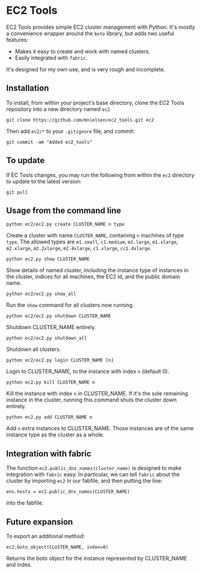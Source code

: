 EC2 Tools
=========

EC2 Tools provides simple EC2 cluster management with Python. It's
mostly a convenience wrapper around the `boto` library, but adds two
useful features:

+ Makes it easy to create and work with named clusters.
+ Easily integrated with `fabric`.

It's designed for my own use, and is very rough and incomplete.

Installation
------------

To install, from within your project's base directory, clone the EC2
Tools repository into a new directory named `ec2`

    git clone https://github.com/mnielsen/ec2_tools.git ec2
 
Then add `ec2/*` to your `.gitignore` file, and commit:
 
    git commit -am "Added ec2_tools"

To update
---------

If EC Tools changes, you may run the following from within the `ec2`
directory to update to the latest version:

    git pull

Usage from the command line
---------------------------

    python ec2/ec2.py create CLUSTER_NAME n type 

Create a cluster with name `CLUSTER_NAME`, containing `n` machines of
type `type`.  The allowed types are `m1.small`, `c1.medium`,
`m1.large`, `m1.xlarge`, `m2.xlarge`, `m2.2xlarge`, `m2.4xlarge`,
`c1.xlarge`, `cc1.4xlarge`.

    python ec2.py show CLUSTER_NAME

Show details of named cluster, including the instance type of
instances in the cluster, indices for all machines, the EC2 id, and
the public domain name.

    python ec2/ec2.py show_all

Run the `show` command for all clusters now running.

    python ec2/ec2.py shutdown CLUSTER_NAME

Shutdown CLUSTER_NAME entirely.

    python ec2/ec2.py shutdown_all

Shutdown all clusters.

    python ec2/ec2.py login CLUSTER_NAME [n]

Login to CLUSTER_NAME, to the instance with index `n` (default 0).

    python ec2.py kill CLUSTER_NAME n

Kill the instance with index `n` in CLUSTER_NAME.  If it's the sole
remaining instance in the cluster, running this command shuts the
cluster down entirely.

    python ec2.py add CLUSTER_NAME n

Add `n` extra instances to CLUSTER_NAME.  Those instances are of the
same instance type as the cluster as a whole.

Integration with fabric
-----------------------

The function `ec2.public_dns_names(cluster_name)` is designed to make
integration with `fabric` easy.  In particular, we can tell `fabric`
about the cluster by importing `ec2` in our fabfile, and then putting
the line:

    env.hosts = ec2.public_dns_names(CLUSTER_NAME)

into the fabfile.

Future expansion
----------------

To export an additional method:

    ec2.boto_object(CLUSTER_NAME, index=0)

Returns the boto object for the instance represented by CLUSTER_NAME
and index.
